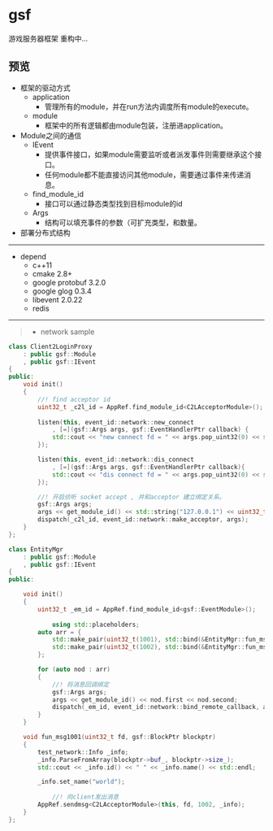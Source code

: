 # gsf

游戏服务器框架 重构中...

预览
--------
* 框架的驱动方式
  * application
      * 管理所有的module，并在run方法内调度所有module的execute。
  * module 
      * 框架中的所有逻辑都由module包装，注册进application。
* Module之间的通信
  * IEvent 
      * 提供事件接口，如果module需要监听或者派发事件则需要继承这个接口。
      * 任何module都不能直接访问其他module，需要通过事件来传递消息。
  * find_module_id 
      * 接口可以通过静态类型找到目标module的id
  * Args 
      * 结构可以填充事件的参数（可扩充类型，和数量。
* 部署分布式结构
    
--------

* depend
    * c++11
    * cmake 2.8+
    * google protobuf 3.2.0
    * google glog 0.3.4
    * libevent 2.0.22
    * redis

--------

> * network sample
```c++
class Client2LoginProxy
	: public gsf::Module
	, public gsf::IEvent
{
public:
	void init()
	{
		//! find acceptor id
		uint32_t _c2l_id = AppRef.find_module_id<C2LAcceptorModule>();
        
		listen(this, event_id::network::new_connect
			, [=](gsf::Args args, gsf::EventHandlerPtr callback) {
			std::cout << "new connect fd = " << args.pop_uint32(0) << std::endl;
		});

		listen(this, event_id::network::dis_connect
			, [=](gsf::Args args, gsf::EventHandlerPtr callback){
			std::cout << "dis connect fd = " << args.pop_uint32(0) << std::endl;
		});

		//! 开启侦听 socket accept , 并和acceptor 建立绑定关系。
		gsf::Args args;
		args << get_module_id() << std::string("127.0.0.1") << uint32_t(8001);
		dispatch(_c2l_id, event_id::network::make_acceptor, args);
	}
};

class EntityMgr
	: public gsf::Module
	, public gsf::IEvent
{
public:

	void init()
	{
		uint32_t _em_id = AppRef.find_module_id<gsf::EventModule>();
        
        	using std::placeholders;
		auto arr = {
			std::make_pair(uint32_t(1001), std::bind(&EntityMgr::fun_msg1001, this, _1, _2)),
			std::make_pair(uint32_t(1002), std::bind(&EntityMgr::fun_msg1002, this, _1, _2)),
		};

		for (auto nod : arr)
		{
			//! 将消息回调绑定
			gsf::Args args;
			args << get_module_id() << nod.first << nod.second;
			dispatch(_em_id, event_id::network::bind_remote_callback, args);
		}
	}

	void fun_msg1001(uint32_t fd, gsf::BlockPtr blockptr)
	{
		test_network::Info _info;
		_info.ParseFromArray(blockptr->buf_, blockptr->size_);
		std::cout << _info.id() << " " << _info.name() << std::endl;

		_info.set_name("world");
        
        	//! 向client发出消息
		AppRef.sendmsg<C2LAcceptorModule>(this, fd, 1002, _info);
	}
};
```
    
